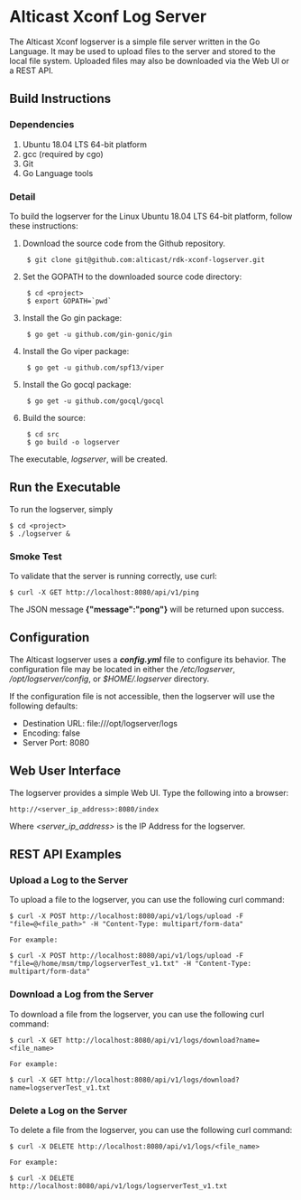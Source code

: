 # Alticast Xconf Log Server

The Alticast Xconf logserver is a simple file server written in the Go Language.
It may be used to upload files to the server and stored to the local file
system. Uploaded files may also be downloaded via the Web UI or a REST API.

## Build Instructions

### Dependencies

1. Ubuntu 18.04 LTS 64-bit platform
2. gcc (required by cgo)
3. Git
4. Go Language tools

### Detail

To build the logserver for the Linux Ubuntu 18.04 LTS 64-bit platform,
follow these instructions:

1. Download the source code from the Github repository.

        $ git clone git@github.com:alticast/rdk-xconf-logserver.git

2. Set the GOPATH to the downloaded source code directory:

        $ cd <project>
        $ export GOPATH=`pwd`

3. Install the Go gin package:

        $ go get -u github.com/gin-gonic/gin

4. Install the Go viper package:

        $ go get -u github.com/spf13/viper

5. Install the Go gocql package:

        $ go get -u github.com/gocql/gocql

6. Build the source:

        $ cd src
        $ go build -o logserver

The executable, *logserver*, will be created.

## Run the Executable

To run the logserver, simply

```
$ cd <project>
$ ./logserver &
```

### Smoke Test

To validate that the server is running correctly, use curl:

```
$ curl -X GET http://localhost:8080/api/v1/ping
```

The JSON message **{"message":"pong"}** will be returned upon success.

## Configuration

The Alticast logserver uses a ***config.yml*** file to configure its behavior.
The configuration file may be located in either the */etc/logserver*,
*/opt/logserver/config*, or *$HOME/.logserver* directory.

If the configuration file is not accessible, then the logserver will use the
following defaults:

* Destination URL: file:///opt/logserver/logs
* Encoding: false
* Server Port: 8080

## Web User Interface

The logserver provides a simple Web UI. Type the following into a browser:

```
http://<server_ip_address>:8080/index
```
Where *<server_ip_address>* is the IP Address for the logserver.

## REST API Examples

### Upload a Log to the Server

To upload a file to the logserver, you can use the following curl command:

```
$ curl -X POST http://localhost:8080/api/v1/logs/upload -F "file=@<file_path>" -H "Content-Type: multipart/form-data"

For example:

$ curl -X POST http://localhost:8080/api/v1/logs/upload -F "file=@/home/msm/tmp/logserverTest_v1.txt" -H "Content-Type: multipart/form-data"
```
### Download a Log from the Server

To download a file from the logserver, you can use the following curl command:

```
$ curl -X GET http://localhost:8080/api/v1/logs/download?name=<file_name>

For example:

$ curl -X GET http://localhost:8080/api/v1/logs/download?name=logserverTest_v1.txt
```

### Delete a Log on the Server

To delete a file from the logserver, you can use the following curl command:

```
$ curl -X DELETE http://localhost:8080/api/v1/logs/<file_name>

For example:

$ curl -X DELETE http://localhost:8080/api/v1/logs/logserverTest_v1.txt
```
